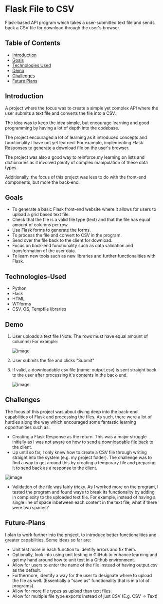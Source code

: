 # Flask File to CSV

Flask-based API program which takes a user-submitted text file and sends back a CSV file for download through the user's browser. 

## Table of Contents

- [Introduction](#introduction)
- [Goals](#goals)
- [Technologies Used](#technologies-used)
- [Demo](#demo)
- [Challenges](#challenges)
- [Future Plans](#future-plans)

## Introduction

A project where the focus was to create a simple yet complex API where the user submits a text file and converts the file into a CSV. 

The idea was to keep the idea simple, but encourage learning and good programming by having a lot of depth into the codebase. 

The project encouraged a lot of learning as it introduced concepts and functionality I have not yet learned. For example, implementing Flask Responses to generate a download file on the user's browser.

The project was also a good way to reinforce my learning on lists and dictionaries as it involved plenty of complex manipulation of these data types.

Additionally, the focus of this project was less to do with the front-end components, but more the back-end.

## Goals

- To generate a basic Flask front-end website where it allows for users to upload a grid based text file.
- Check that the file is a valid file type (text) and that the file has equal amount of columns per row.
- Use Flask forms to generate the forms.
- To process the file and convert to CSV in the program.
- Send over the file back to the client for download.
- Focus on back-end functionality such as data validation and transformation of the user data.
- To learn new tools such as new libraries and further functionalities with Flask.
 
## Technologies-Used

- Python
- Flask
- HTML
- WTforms
- CSV, OS, Tempfile libraries

## Demo

1) User uploads a text file (Note: The rows must have equal amount of columns) For example:
   
   ![image](https://github.com/Mintydew/flask_file_to_csv/assets/12553525/10ffd3b6-a9fb-4377-8e77-aab275bf14cc)
3) User submits the file and clicks "Submit"
4) If valid, a downloadable csv file (name: output.csv) is sent straight back to the user after processing it's contents in the back-end.
   
   ![image](https://github.com/Mintydew/flask_file_to_csv/assets/12553525/2fcf7cb7-1781-4532-9512-d1587d030e12)

## Challenges

The focus of this project was about diving deep into the back-end capabilities of Flask and processing the files. As such, there were a lot of hurdles along the way which encouraged some fantastic learning opportunities such as:

- Creating a Flask Response as the return. This was a major struggle initially as I was not aware on how to send a downloadable file back to the client.
- Up until so far, I only knew how to create a CSV file through writing straight into the system (e.g. my project folder). The challenge was to find a way to get around this by creating a temporary file and preparing it to send back as a response to the client.
  
![image](https://github.com/Mintydew/flask_file_to_csv/assets/12553525/79698f9e-27c4-4aa6-ad10-969010a5f80a)
- Validation of the file was fairly tricky. As I worked more on the program, I tested the program and found ways to break its functionality by adding in complexity to the uploaded text file. For example, instead of having a single line of space inbetween each content in the text file, what if there were two spaces?

## Future-Plans

I plan to work further into the project, to introduce better functionalities and greater capabilities. Some ideas so far are:

- Unit test more in each function to identify errors and fix them. 
- Optionally, look into using unit testing in GitHub to enhance learning and get my hand around how to unit test in a Github environment.
- Allow for users to enter the name of the file instead of having output.csv as the default.
- Furthermore, identify a way for the user to designate where to upload the file as well. (Essentially a "save as" functionality that is in a lot of programs)
- Allow for more file types as upload than text files.
- Allow for multiple file type exports instead of just CSV (E.g. CSV -> Text)

